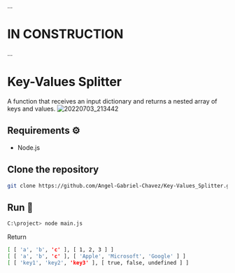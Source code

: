 ...
# IN CONSTRUCTION
...
# Key-Values Splitter
A function that receives an input dictionary and returns a nested array of keys and values.
![20220703_213442](https://user-images.githubusercontent.com/58778570/177077409-1d2cdc73-3a45-4ee4-8f54-43c387f1fa2a.gif)

## Requirements ⚙️
- Node.js

## Clone the repository
```bash
git clone https://github.com/Angel-Gabriel-Chavez/Key-Values_Splitter.git
```
## Run 🏁
```bash
C:\project> node main.js
```
Return 
```bash
[ [ 'a', 'b', 'c' ], [ 1, 2, 3 ] ]
[ [ 'a', 'b', 'c' ], [ 'Apple', 'Microsoft', 'Google' ] ]
[ [ 'key1', 'key2', 'key3' ], [ true, false, undefined ] ]
```
